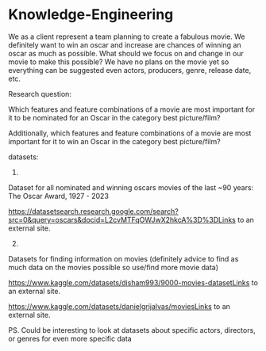 # Knowledge-Engineering
We as a client represent a team planning to create a fabulous movie. We definitely want to win an oscar and increase are chances of winning an oscar as much as possible. What should we focus on and change in our movie to make this possible? We have no plans on the movie yet so everything can be suggested even actors, producers, genre, release date, etc.

 

Research question:

Which features and feature combinations of a movie are most important for it to be nominated for an Oscar in the category best picture/film?

Additionally, which features and feature combinations of a movie are most important for it to win an Oscar in the category best picture/film?

 

datasets: 

1.

Dataset for all nominated and winning oscars movies of the last ~90 years: The Oscar Award, 1927 - 2023

https://datasetsearch.research.google.com/search?src=0&query=oscars&docid=L2cvMTFqOWJwX2hkcA%3D%3DLinks to an external site.

 

2. 

Datasets for finding information on movies (definitely advice to find as much data on the movies possible so use/find more movie data)

https://www.kaggle.com/datasets/disham993/9000-movies-datasetLinks to an external site.

https://www.kaggle.com/datasets/danielgrijalvas/moviesLinks to an external site.

 

PS. Could be interesting to look at datasets about specific actors, directors, or genres for even more specific data
